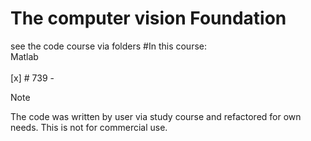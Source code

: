 # The computer vision Foundation

see the code course via folders
#In this course:</br>
Matlab</br>
</br>[x] # 739 - 
> [!NOTE]
> The code was written by user via study course and refactored for own needs. This is not for commercial use.
>
> <!-- Comment -->
